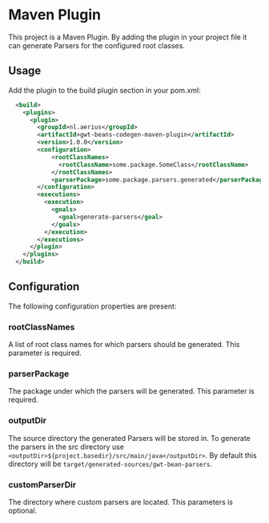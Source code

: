 # Maven Plugin

This project is a Maven Plugin.
By adding the plugin in your project file it can generate Parsers for the configured root classes.

## Usage

Add the plugin to the build plugin section in your pom.xml:

```xml
  <build>
    <plugins>
      <plugin>
        <groupId>nl.aerius</groupId>
        <artifactId>gwt-beans-codegen-maven-plugin</artifactId>
        <version>1.0.0</version>
        <configuration>
            <rootClassNames>
              <rootClassName>some.package.SomeClass</rootClassName>
            </rootClassNames>
            <parserPackage>some.package.parsers.generated</parserPackage>
        </configuration>
        <executions>
          <execution>
            <goals>
              <goal>generate-parsers</goal>
            </goals>
          </execution>
        </executions>
      </plugin>
    </plugins>
  </build>
```

## Configuration

The following configuration properties are present:

### rootClassNames

A list of root class names for which parsers should be generated.
This parameter is required.

### parserPackage

The package under which the parsers will be generated.
This parameter is required.

### outputDir

The source directory the generated Parsers will be stored in.
To generate the parsers in the src directory use `<outputDir>${project.basedir}/src/main/java</outputDir>`.
By default this directory will be `target/generated-sources/gwt-bean-parsers`.

### customParserDir

The directory where custom parsers are located.
This parameters is optional.
